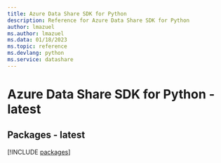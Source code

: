 ```yaml
---
title: Azure Data Share SDK for Python
description: Reference for Azure Data Share SDK for Python
author: lmazuel
ms.author: lmazuel
ms.data: 01/18/2023
ms.topic: reference
ms.devlang: python
ms.service: datashare
---
```

# Azure Data Share SDK for Python - latest
## Packages - latest
[!INCLUDE [packages](data-share-index.md)]